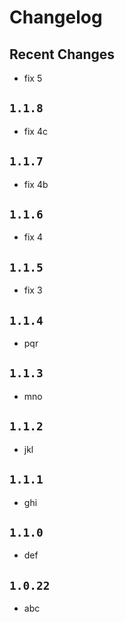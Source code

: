 # Changelog

## Recent Changes

- fix 5

## `1.1.8`

- fix 4c

## `1.1.7`

- fix 4b

## `1.1.6`

- fix 4

## `1.1.5`

- fix 3

## `1.1.4`

- pqr

## `1.1.3`

- mno

## `1.1.2`

- jkl

## `1.1.1`

- ghi

## `1.1.0`

- def

## `1.0.22`

- abc
